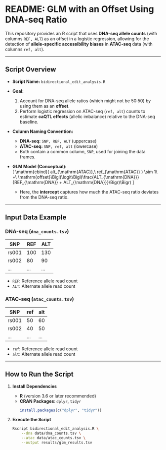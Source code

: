 # README: GLM with an Offset Using DNA-seq Ratio

This repository provides an R script that uses **DNA-seq allele counts** (with columns `REF, ALT`) as an offset in a logistic regression, allowing for the detection of **allele-specific accessibility biases** in **ATAC-seq** data (with columns `ref, alt`). 

---

## Script Overview

- **Script Name:** `bidirectional_edit_analysis.R`
- **Goal:**
  1. Account for DNA-seq allele ratios (which might not be 50:50) by using them as an **offset**.
  2. Perform logistic regression on ATAC-seq (`ref, alt`) counts to estimate **caQTL effects** (allelic imbalance) relative to the DNA-seq baseline.

- **Column Naming Convention:**
  - **DNA-seq:** `SNP, REF, ALT` (uppercase)
  - **ATAC-seq:** `SNP, ref, alt` (lowercase)
  - Both contain a common column, `SNP`, used for joining the data frames.

- **GLM Model (Conceptual):**  
  \[
    \mathrm{cbind}( alt_{\mathrm{ATAC}},\ ref_{\mathrm{ATAC}} ) 
    \sim 1\ +\ \mathrm{offset}\Bigl(\logit\Bigl(\frac{ALT_{\mathrm{DNA}}}{REF_{\mathrm{DNA}} + ALT_{\mathrm{DNA}}}\Bigr)\Bigr)
  \]  
  - Here, the **intercept** captures how much the ATAC-seq ratio deviates from the DNA-seq ratio.

---

## Input Data Example

### DNA-seq (`dna_counts.tsv`)

| SNP   | REF  | ALT  |
|-------|------|------|
| rs001 | 100  | 130  |
| rs002 |  80  |  90  |
| ...   | ...  | ...  |

- `REF`: Reference allele read count  
- `ALT`: Alternate allele read count  

### ATAC-seq (`atac_counts.tsv`)

| SNP   | ref  | alt  |
|-------|------|------|
| rs001 |  50  |  60  |
| rs002 |  40  |  50  |
| ...   | ...  | ...  |

- `ref`: Reference allele read count  
- `alt`: Alternate allele read count  

---

## How to Run the Script

1. **Install Dependencies**

   - **R** (version 3.6 or later recommended)
   - **CRAN Packages**: `dplyr`, `tidyr`
     ```r
     install.packages(c("dplyr", "tidyr"))
     ```

2. **Execute the Script**
   ```bash
   Rscript bidirectional_edit_analysis.R \
       --dna data/dna_counts.tsv \
       --atac data/atac_counts.tsv \
       --output results/glm_results.tsv
